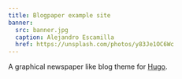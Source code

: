 ```yaml
---
title: Blogpaper example site
banner:
  src: banner.jpg
  caption: Alejandro Escamilla
  href: https://unsplash.com/photos/y83Je1OC6Wc
---
```


A graphical newspaper like blog theme for [Hugo](https://gohugo.io/).
<!--more-->